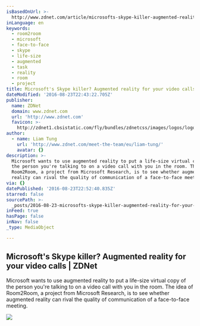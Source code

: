 ```yaml
---
isBasedOnUrl: >-
  http://www.zdnet.com/article/microsofts-skype-killer-augmented-reality-for-your-video-calls/
inLanguage: en
keywords:
  - room2room
  - microsoft
  - face-to-face
  - skype
  - life-size
  - augmented
  - task
  - reality
  - room
  - project
title: Microsoft's Skype killer? Augmented reality for your video calls | ZDNet
dateModified: '2016-08-23T22:43:22.705Z'
publisher:
  name: ZDNet
  domain: www.zdnet.com
  url: 'http://www.zdnet.com'
  favicon: >-
    http://zdnet1.cbsistatic.com/fly/bundles/zdnetcss/images/logos/logo-192x192.png
author:
  - name: Liam Tung
    url: 'http://www.zdnet.com/meet-the-team/eu/liam-tung/'
    avatar: {}
description: >-
  Microsoft wants to use augmented reality to put a life-size virtual copy of
  the person you're talking to on a video call with you in the room. The idea of
  Room2Room, a project from Microsoft Research, is to see whether augmented
  reality can rival the quality of communication of a face-to-face meeting.
via: {}
datePublished: '2016-08-23T22:52:40.835Z'
starred: false
sourcePath: >-
  _posts/2016-08-23-microsofts-skype-killer-augmented-reality-for-your-video-c.md
inFeed: true
hasPage: false
inNav: false
_type: MediaObject

---
```

<article style=""><h1>Microsoft's Skype killer? Augmented reality for your video calls | ZDNet</h1><p>Microsoft wants to use augmented reality to put a life-size virtual copy of the person you're talking to on a video call with you in the room. The idea of Room2Room, a project from Microsoft Research, is to see whether augmented reality can rival the quality of communication of a face-to-face meeting.</p><img src="http://zdnet4.cbsistatic.com/hub/i/r/2016/01/19/19ce233e-b947-4c60-8825-7811c47108a6/thumbnail/770x578/35cc527465c5c462ac765d011cab16e5/room2room336x307.jpg" /></article>